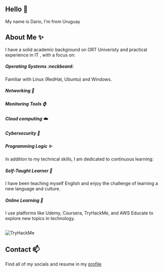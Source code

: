 ## Hello 👋

My name is Dario, I'm from Uruguay

## About Me ✨
I have a solid academic background on ORT Univeristy and practical experience in IT , with a focus on:


##### Operating Systems :neckbeard:
Familiar with Linux (RedHat, Ubuntu) and Windows.
##### Networking :construction_worker:
##### Monitoring Tools :watch:
##### Cloud computing :cloud:
##### Cybersecurity :lock_with_ink_pen:
##### Programming Logic :sparkles:

In addition to my technical skills, I am dedicated to continuous learning:

##### Self-Taught Learner :rocket:
I have been teaching myself English and enjoy the challenge of learning a new language and culture.
##### Online Learning :statue_of_liberty:
I use platforms like Udemy, Coursera, TryHackMe, and AWS Educate to explore new topics in technology.
##
<img src="https://tryhackme-badges.s3.amazonaws.com/HeinousDarius.png" alt="TryHackMe">

## Contact 📫
Find all of my socials and resume in my [profile](https://www.linkedin.com/in/hdmeneses/)
